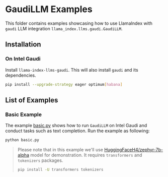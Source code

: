 # GaudiLLM Examples

This folder contains examples showcasing how to use LlamaIndex with `gaudi` LLM integration `llama_index.llms.gaudi.GaudiLLM`.

## Installation

### On Intel Gaudi

Install `llama-index-llms-gaudi`. This will also install `gaudi` and its dependencies.

```bash
pip install --upgrade-strategy eager optimum[habana]
```

## List of Examples

### Basic Example

The example [basic.py](./basic.py) shows how to run `GaudiLLM` on Intel Gaudi and conduct tasks such as text completion. Run the example as following:

```bash
python basic.py
```

> Please note that in this example we'll use [HuggingFaceH4/zephyr-7b-alpha](https://huggingface.co/HuggingFaceH4/zephyr-7b-alpha) model for demonstration. It requires `transformers` and `tokenizers` packages.
>
> ```bash
> pip install -U transformers tokenizers
> ```

